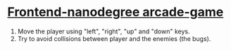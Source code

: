 [Frontend-nanodegree arcade-game](https://boyko-anna.github.io/frontend-nanodegree-arcade-game/)
===============================

1. Move the player using "left", "right", "up" and "down" keys.
2. Try to avoid collisions between player and the enemies (the bugs).
